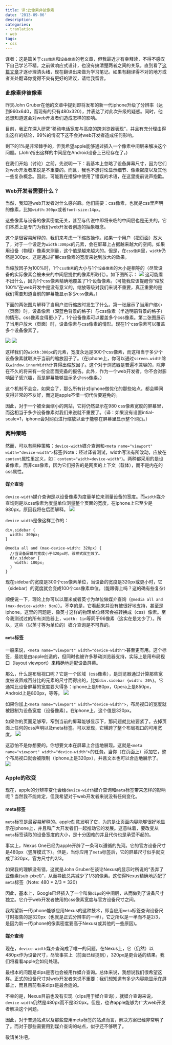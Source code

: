 ```yaml
---
title: 译:此像素非彼像素
date: '2013-09-06'
description:
categories:
- tranlation
- web
tags:
- css
---
```


译者：这是篇关于```css像素```和```设备像素```的老文章，但我最近才有幸拜读，不得不感叹下自己学艺不精。之前做响应式设计，也没有搞清楚两者之间的关系，直到看了<a href="http://www.quirksmode.org/blog/archives/2010/04/a_pixel_is_not.html" title="原文地址" target="_blank">这篇文章</a>才逐步理清头绪，现在翻译出来做为学习笔记。如果有翻译得不对的地方或者某处翻译你觉得不爽有更好的建议，请给我留言。

### 此像素非彼像素

昨天John Gruber在他的文章中提到即将发布的新一代iphone升级了分辨率（达到960x640，而现有的只有480x320），并表达了对此次升级的疑惑。同时，他还想知道这会对web开发者们造成怎样的影响。

目前，我正在深入研究“移动电话宽度与高度的跨浏览器表现”，并且有充分理由得出这样的结论，99%的情况下这不会对web开发者造成任何影响。

剩下的1%是非常棘手的，但我希望apple能够通过插入一个像素中间层来解决这个问题。(John指出这样的中间层在Android设备上已经存在了。)

在我们开始（讨论）之前，先说明一下：我基本上忽略了设备屏幕尺寸，因为它们对web开发者来说是不重要的。而且，我也不想讨论显示细节、像素密度以及其他一些复杂概念。因此，可能我在措辞中使用了错误的术语，在这里提前说声抱歉。

### Web开发者需要什么？

当然，我知道web开发者对什么感兴趣。他们需要：css像素，也就是css里声明的像素，比如`width:300px`或者`font-size:14px`。

这些像素与设备的像素密度无关，甚至与传说中即将来临的中间层也是无关的。它们本质上是专门为我们web开发者创造的抽象概念。

这个是很容易解释的，我们来考虑一下缩放操作。如果一个用户（把页面）放大了，对于一个设定为`width:300px`的元素，会在屏幕上占据越来越大的空间。如果用设备（物理）像素来测量，这个值是越来越大的。但是，在`css像素`里，`width`仍然是300px，这是通过扩展css像素的宽度来达到放大的效果。

当缩放因子为100%时，1个`css像素`的大小与1个`设备像素`的大小是相等的（尽管设备的实际像素会被未来的中间层提供的像素所取代）。如下图所示：
<img src="/assets/media/images/2013_09_06/csspixels_100.gif" />
这可能看不出什么，因为1个css像素精确地覆盖了1个设备像素。（可能我应该提醒你“缩放100%”在web开发中是没有意义的，缩放等级对我们来说不重要，真正重要的是我们需要知道当前的屏幕能显示多少css像素。）

下面的两张图片解释了当用户进行缩放时发生了什么。第一张展示了当用户缩小（页面）时，设备像素（深蓝色背景的格子）与css像素（半透明前背景的格子）的情形。css像素变得更小了，1个设备像素可以覆盖多个css像素。第二张图展示了当用户放大（页面）时，设备像素与css像素的情形。现在1个css像素可以覆盖多个设备像素了。
<div class="inline-container">
<img src="/assets/media/images/2013_09_06/csspixels_out.gif" />
<img src="/assets/media/images/2013_09_06/csspixels_in.gif" />
</div>

这样我们的```width:300px```的元素，宽度永远是300个css像素，而这相当于多少个设备像素就取决于当前的缩放因子了。（在iphone上，你可以通过```screen.width```除以```window.innerWidth```计算得出缩放因子。这个对于浏览器是普遍不兼容的，除非在不久的将来有一份全面而完备的报告。此外，作为一个web开发者，你不会对影响因子感兴趣，而是屏幕能够显示多少css像素。）

这个机制不会变，如果变了，那么所有针对iphone做优化的那些站点，都会瞬间变得非常的不友好，而这是apple不惜一切代价要避免的。

因此，对于一个被全面缩小的网站，它将仍然显示在980 css像素宽度的屏幕里，而这相当于多少设备像素对我们来说就不重要了。（译：如果没有设置intial-scale=1，iphone会对网页进行缩放以至于能够在屏幕里显示整个网页。）

### 两种策略
然而，可以有两种策略：```device-width```媒介查询和```<meta name="viewport" width="device-width">```标签(Note：经过译者测试，width写法有所改动，应放在```content```属性里定义，如：```content="width=device-width"```)。两种都采用的是设备像素，而非css像素，因为它们报告的是网页的上下文（载体），而不是内在的css属性。

#### 媒介查询
```device-width```媒介查询是以设备像素为度量单位来测量设备的宽度。而```width```媒介查询则是以css像素为度量单位测量整个页面的宽度，在iphone上它至少是980px，原因我将在后面解释。
<img src="/assets/media/images/2013_09_06/mobile_mediaqueries.jpg" />

`device-width`是像这样工作的：
```
div.sidebar {
  width: 300px;
}

@media all and (max-device-width: 320px) {
  //当设备屏幕的宽度小于320px时，该样式就生效了。
  div.sidebar {
    width: 100px;
  }
}
```

现在sidebar的宽度是300个css像素单位，当设备的宽度是320px或更小时，它（sidebar）的宽度就会变成100个css像素单位。（能跟得上吗？这的确有些复杂）

顺便说一下，理论上你可以以厘米或者英寸为单位做媒介查询（```@media all and (max-device-width: 9cm)```）。不幸的是，它看起来并没有被很好地支持，甚至是iphone。这里的问题是，像英寸这样的物理单位经常会被转换成（css）像素。至今我测试过的所有浏览器上，```width: 1in```等同于96像素（这实在是太少了）。所以，这些（以英寸等为单位的）媒介查询是不可靠的。

#### ```meta```标签
一般来说，```<meta name="viewport" width="device-width">```甚至更有用。这个标签，最初是由apple创造的，但同时也被许多移动浏览器支持，实际上是用布局视口（layout viewport）来精确地适配设备屏幕。

那么，什么是布局视口呢？它是一个区域（css像素），是浏览器通过计算那些宽度被设置成百分比的元素的尺寸而得出的，比如```div.sidebar {width: 20%}```。它通常比设备屏幕的宽度要大得多：iphone上是980px，Opera上是850px，Android上是800px，等等。
<img src="/assets/media/images/2013_09_06/mobile_layoutviewport.jpg" />

如果你加上```<meta name="viewport" width="device-width">```，布局视口的宽度就被限制为设备宽度（设备像素）。在iphone上，这个值是320px。

如果你的页面足够窄，窄到当前的屏幕能够显示下，那问题就比较要紧了。去掉页面上任何的css声明以及meta标签。可以发现，它横跨了整个布局视口的可用宽度。
<img src="/assets/media/images/2013_09_06/mq_none.jpg" />

这恐怕不是你想要的。你想要文本在屏幕上合适地展现。这就是```<meta name="viewport" width="device-width">```的任务。当你（在页面上）添加它，整个布局视口就会被限制（iphone上是320px），并且文本也可以合适地展示了。
<img src="/assets/media/images/2013_09_06/mq_yes.jpg" />

### Apple的改变
现在，apple的分辨率变化会给```device-width```媒介查询和```meta```标签带来怎样的影响呢？当然我不能肯定，但我希望对于web开发者来说没有任何变化。

#### meta标签
```meta```标签是最容易解释的。apple刻意发明了它，为的是让页面内容能够很好地显示在iphone上，并且和广大开发者们一起推动它的发展。这意味着，要改变从```meta```标签读取的设备宽度的大小，是十分困难的并且代价也是承受不起的。

事实上，Nexus One已经为apple开辟了一条可以遵循的先河。它的官方设备尺寸是480px（竖屏模式下）。但是，当你应用了```meta```标签后，它的屏幕尺寸似乎就变成了320px，官方尺寸的2/3。

如果我的理解没有错，这就是John Gruber在谈论Nexus的显示时所说的“丢弃了亚像素(sub-pixel)”，从而导致总共减少了1/3的像素。这使得Nexus精确地适配了```meta```标签（Note: 480 * 2/3 = 320）

因此，基本上，Google已经插入了一个叫做```dips```的中间层，从而做到了设备尺寸独立。它介于web开发者使用的css像素宽度与官方设备尺寸之间。

我希望新一代iphone能够应用Nexus的这种技术，即当应用```meta```标签查询设备尺寸时报告的是320px（也就是正式分辨率的一半），它之所以是一半而不是2/3，是因为新一代iphone的像素密度要高于Nexus(或其他的一些原因)。

#### 媒介查询
现在，```device-width```媒介查询成了唯一的问题。在Nexus上，它（仍然）以480px作为设备尺寸，尽管事实上（前面已经提到），320px是更合适的结果。我们将看看apple会如何处理。

最根本的问题是dips是否也会被用作媒介查询。总体来说，我想说我们很希望这样。正式的设备尺寸对web开发者来说不重要：我们想知道有多少内容能显示在屏幕上，而且目前看来dips是最合适的。

不幸的是，Nexus目前也没有实现（dips用于媒介查询），就媒介查询来说，```device-width```仍然是480px而不是320px。但是，也许apple能够为广大web开发者解决这个问题。

因此，对于普通站点以及那些应用meta标签的站点而言，解决方案已经非常明了了。而对于那些需要用到媒介查询的站点，似乎还不够明了。

敬请关注吧。

